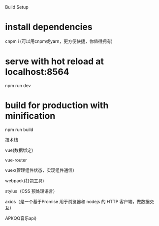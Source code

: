 
Build Setup

# install dependencies
cnpm i
(可以用cnpm或yarn，更方便快捷，你值得拥有)

# serve with hot reload at localhost:8564
npm run dev

# build for production with minification
npm run build


技术栈

vue(数据绑定)

vue-router

vuex(管理组件状态，实现组件通信）

webpack(打包工具)

stylus（CSS 预处理语言）

axios（是一个基于Promise 用于浏览器和 nodejs 的 HTTP 客户端，做数据交互）

API(QQ音乐api)
